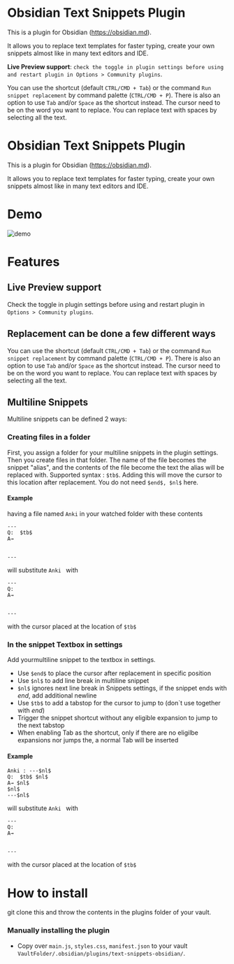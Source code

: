 # Obsidian Text Snippets Plugin

This is a plugin for Obsidian (https://obsidian.md).

It allows you to replace text templates for faster typing, create your own snippets almost like in many text editors and IDE.

**Live Preview support**: ```check the toggle in plugin settings before using and restart plugin in Options > Community plugins```.

You can use the shortcut (default `CTRL/CMD + Tab`) or the command `Run snippet replacement` by command palette (`CTRL/CMD + P`). There is also an option to use `Tab` and/or `Space` as the shortcut instead. The cursor need to be on the word you want to replace. You can replace text with spaces by selecting all the text.

# Obsidian Text Snippets Plugin

This is a plugin for Obsidian (https://obsidian.md).

It allows you to replace text templates for faster typing, create your own snippets almost like in many text editors and IDE.

# Demo

![demo](https://raw.githubusercontent.com/ArianaKhit/text-snippets-obsidian/main/demo.gif)


# Features


## Live Preview support
Check the toggle in plugin settings before using and restart plugin in `Options > Community plugins`.
## Replacement can be done a few different ways
You can use the shortcut (default `CTRL/CMD + Tab`) or the command `Run snippet replacement` by command palette (`CTRL/CMD + P`). There is also an option to use `Tab` and/or `Space` as the shortcut instead. The cursor need to be on the word you want to replace. You can replace text with spaces by selecting all the text.


## Multiline Snippets
Multiline snippets can be defined 2 ways:

### Creating files in a folder
First, you assign a folder for your multiline snippets in the plugin settings.
Then you create files in that folder. The name of the file becomes the snippet "alias", and the contents of the file become the text the alias will be replaced with.
Supported syntax : `$tb$`. Adding this will move the cursor to this location after replacement.
You do not need `$end$, $nl$` here.

#### Example
having a file named `Anki` in your watched folder with these contents
```
---
Q:  $tb$
A→


---
```
will substitute `Anki ` with
```
---
Q:
A→


---
```
with the cursor placed at the location of `$tb$`

### In the snippet Textbox in settings
Add yourmultiline snippet to the textbox in settings.


* Use `$end$` to place the cursor after replacement in specific position
* Use `$nl$` to add line break in multiline snippet
* `$nl$` ignores next line break in Snippets settings, if the snippet ends with $end$, add additional newline
* Use `$tb$` to add a tabstop for the cursor to jump to (don`t use together with $end$)
* Trigger the snippet shortcut without any eligible expansion to jump to the next tabstop
* When enabling Tab as the shortcut, only if there are no eligilbe expansions nor jumps the, a normal Tab will be inserted

#### Example
```
Anki : ---$nl$
Q:  $tb$ $nl$
A→ $nl$
$nl$
---$nl$
```
will substitute `Anki ` with
```
---
Q:
A→


---
```
with the cursor placed at the location of `$tb$`


# How to install

git clone this and throw the contents in the plugins folder of your vault.


### Manually installing the plugin

- Copy over `main.js`, `styles.css`, `manifest.json` to your vault `VaultFolder/.obsidian/plugins/text-snippets-obsidian/`.

